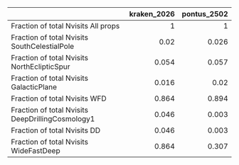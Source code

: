 |                                                  |   kraken_2026 |   pontus_2502 |
|:-------------------------------------------------|--------------:|--------------:|
| Fraction of total Nvisits All props              |         1     |         1     |
| Fraction of total Nvisits SouthCelestialPole     |         0.02  |         0.026 |
| Fraction of total Nvisits NorthEclipticSpur      |         0.054 |         0.057 |
| Fraction of total Nvisits GalacticPlane          |         0.016 |         0.02  |
| Fraction of total Nvisits WFD                    |         0.864 |         0.894 |
| Fraction of total Nvisits DeepDrillingCosmology1 |         0.046 |         0.003 |
| Fraction of total Nvisits DD                     |         0.046 |         0.003 |
| Fraction of total Nvisits WideFastDeep           |         0.864 |         0.307 |
